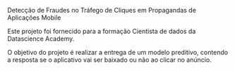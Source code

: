 Detecção de Fraudes no Tráfego de Cliques em Propagandas de Aplicações Mobile

Este projeto foi fornecido para a formação Cientista de dados da Datascience Academy.

O objetivo do projeto é realizar a entrega de um modelo preditivo, contendo a resposta se o aplicativo vai ser baixado ou não ao clicar no anúncio.
